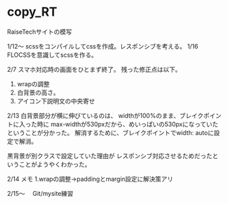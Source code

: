 # copy_RT
RaiseTechサイトの模写

1/12～ scssをコンパイルしてcssを作成。レスポンシブを考える。
1/16 FLOCSSを意識してscssを作る。

2/7 スマホ対応時の画面をひとまず終了。
残った修正点は以下。
1. wrapの調整
2. 白背景の高さ。
3. アイコン下説明文の中央寄せ

2/13
白背景部分が横に伸びているのは、
widthが100%のまま、ブレイクポイントに入った時に
max-widthが530pxだから、めいっぱいの530pxになっていたということが分かった。
解消するために、ブレイクポイントでwidth: autoに設定で解消。

黒背景が別クラスで設定していた理由が
レスポンシブ対応させるためだったということがようやくわかった。

2/14 メモ
1.wrapの調整→paddingとmargin設定に解決策アリ

2/15～　 Git/mysite練習